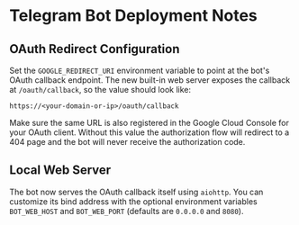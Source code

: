 # Telegram Bot Deployment Notes

## OAuth Redirect Configuration

Set the `GOOGLE_REDIRECT_URI` environment variable to point at the bot's OAuth
callback endpoint. The new built-in web server exposes the callback at
`/oauth/callback`, so the value should look like:

```
https://<your-domain-or-ip>/oauth/callback
```

Make sure the same URL is also registered in the Google Cloud Console for your
OAuth client. Without this value the authorization flow will redirect to a 404
page and the bot will never receive the authorization code.

## Local Web Server

The bot now serves the OAuth callback itself using `aiohttp`. You can customize
its bind address with the optional environment variables `BOT_WEB_HOST` and
`BOT_WEB_PORT` (defaults are `0.0.0.0` and `8080`).
